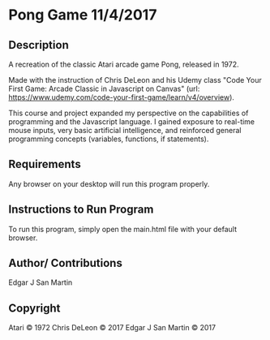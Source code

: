 Pong Game 11/4/2017
=======================

Description
-----------------------
A recreation of the classic Atari arcade game Pong, released in 1972.

Made with the instruction of Chris DeLeon and his Udemy class "Code Your First Game: Arcade Classic in Javascript on Canvas" (url: https://www.udemy.com/code-your-first-game/learn/v4/overview).

This course and project expanded my perspective on the capabilities of programming and the Javascript language. I gained exposure to real-time mouse inputs, very basic artificial intelligence, and reinforced general programming concepts (variables, functions, if statements).

Requirements
-----------------------

Any browser on your desktop will run this program properly.


Instructions to Run Program
-----------------------

To run this program, simply open the main.html file with your default browser.


Author/ Contributions
-----------------------

Edgar J San Martin


Copyright
-----------------------
Atari © 1972
Chris DeLeon © 2017
Edgar J San Martin © 2017
